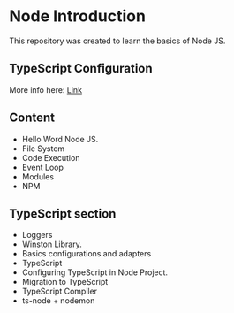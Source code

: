 # Node Introduction

This repository was created to learn the basics of Node JS.

## TypeScript Configuration

More info here: [Link](https://gist.github.com/Klerith/47af527da090043f604b972b22dd4c01)

## Content

- Hello Word Node JS.
- File System
- Code Execution
- Event Loop
- Modules
- NPM

## TypeScript section

- Loggers
- Winston Library.
- Basics configurations and adapters
- TypeScript
- Configuring TypeScript in Node Project.
- Migration to TypeScript
- TypeScript Compiler
- ts-node + nodemon
